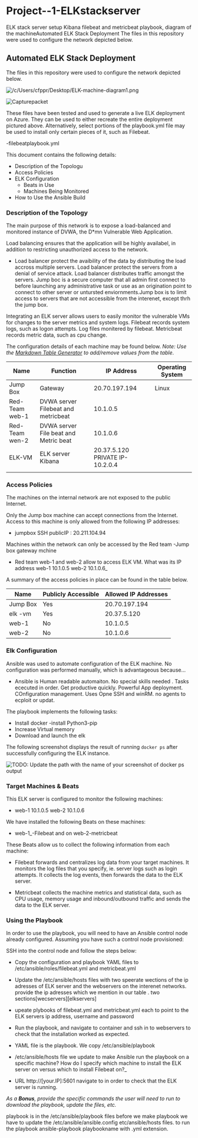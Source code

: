 # Project--1-ELKstackserver
ELK stack server setup Kibana filebeat and metricbeat playbook, diagram of the machineAutomated ELK Stack Deployment
The files in this repository were used to configure the network depicted below.

## Automated ELK Stack Deployment

The files in this repository were used to configure the network depicted below.

![/c/Users/cfppr/Desktop/ELK-machine-diagram1.png](Images/diagram_filename.png)

![Capturepacket](https://user-images.githubusercontent.com/86866524/143991830-03cde169-ceaf-4987-ad55-b2f12e9f6d30.JPG)


These files have been tested and used to generate a live ELK deployment on Azure. They can be used to either recreate the entire deployment pictured above. Alternatively, select portions of the playbook.yml file may be used to install only certain pieces of it, such as Filebeat.

  -filebeatplaybook.yml

This document contains the following details:
- Description of the Topologu
- Access Policies
- ELK Configuration
  - Beats in Use
  - Machines Being Monitored
- How to Use the Ansible Build


### Description of the Topology

The main purpose of this network is to expose a load-balanced and monitored instance of DVWA, the D*mn Vulnerable Web Application.

Load balancing ensures that the application will be highly availabel, in addition to restricting unauthorized access to the network.
- Load balancer protect the avaibility of the data by distributing the load accross multiple servers. Load balancer protect the servers from a denial of service attack. Load balancer distributes traffic amongst the servers. 
 Jump boc is a secure computer that all admin first connect to before launching any administrative task or use as an origination point to connect to other server or untursted enviornments.Jump box is to limit access to servers that are not accessible from the interenet, except thrh the jump box.

Integrating an ELK server allows users to easily monitor the vulnerable VMs for changes to the server metrics and system logs.
Filebeat records system logs, such as logon attempts. Log files monitered by filebeat.
Metricbeat records metric data, such as cpu change.


The configuration details of each machine may be found below.
_Note: Use the [Markdown Table Generator](http://www.tablesgenerator.com/markdown_tables) to add/remove values from the table_.

| Name     | Function | IP Address | Operating System |
|----------|----------|------------|------------------|
| Jump Box | Gateway  | 20.70.197.194   | Linux            |
| Red-Team web-1  |  DVWA server  Filebeat and metricbeat       | 10.1.0.5           |                  |
| Red-Team wen-2  |  DVWA server File beat and Metric beat        |10.1.0.6            |                  |
| ELK-VM  |  ELK server Kibana      |   20.37.5.120 PRIVATE IP-10.2.0.4
         |                  |

### Access Policies

The machines on the internal network are not exposed to the public Internet. 

Only the Jump box machine can accept connections from the Internet. Access to this machine is only allowed from the following IP addresses:
- jumpbox SSH publicIP : 20.211.104.94


Machines within the network can only be accessed by the Red team -Jump box gateway mchine
- Red team web-1 and web-2  allow to access ELK VM. What was its IP address web-1 10.1.0.5   web-2 10.1.0.6_

A summary of the access policies in place can be found in the table below.

| Name     | Publicly Accessible | Allowed IP Addresses |
|----------|---------------------|----------------------|
| Jump Box | Yes              | 20.70.197.194    |
| elk -vm         |Yes                     | 20.37.5.120                     |
|  web-1        | No                    |   10.1.0.5                   |
web-2             |No                    | 10.1.0.6
### Elk Configuration

Ansible was used to automate configuration of the ELK machine. No configuration was performed manually, which is advantageous because...
- Ansible is Human readable automaiton. No special skills needed . Tasks ececuted in order. Get productive quickly.  Powerful  App deployment. COnfiguration management. Uses Opne SSH and winRM. no agents to ecploit or updat.
 
The playbook implements the following tasks:

- Install docker 
 -install Python3-pip
- Increase Virtual memory
- Download and launch the elk

The following screenshot displays the result of running `docker ps` after successfully configuring the ELK instance.

![TODO: Update the path with the name of your screenshot of docker ps output](Images/docker_ps_output.png)

### Target Machines & Beats
This ELK server is configured to monitor the following machines:
- web-1 10.1.0.5   web-2 10.1.0.6

We have installed the following Beats on these machines:
- web-1_-Filebeat and on web-2-metricbeat 


These Beats allow us to collect the following information from each machine:
- Filebeat forwards and centralizes log data from your target machines. It monitors the log files that you specify, ie. server logs such as login attempts. It collects the log events, then forwards the data to the ELK server.

- Metricbeat collects the machine metrics and statistical data, such as CPU usage, memory usage and inbound/outbound traffic and sends the data to the ELK server.

### Using the Playbook
In order to use the playbook, you will need to have an Ansible control node already configured. Assuming you have such a control node provisioned: 

SSH into the control node and follow the steps below:
- Copy the configuration and playbook YAML files  to /etc/ansible/roles/filebeat.yml and metricbeat.yml
- Update the /etc/ansible/hosts files with two speerate wections of the ip adresses of ELK server and the webservers on the interenet networks. provide the ip adresses which we mention in our table . two sections[wecservers][elkservers] 
- upeate plybooks of filebeat.yml and metricbeat.yml each to point to the ELK servers ip address, username and password

- Run the playbook, and navigate to container and ssh in to webservers to check that the installation worked as expected.



- YAML file is the playbook. We copy /etc/ansible/playbook
- /etc/ansible/hosts file we update to make Ansible run the playbook on a specific machine? How do I specify which machine to install the ELK server on versus which to install Filebeat on?_
- URL http://[your.IP]:5601 navigate to in order to check that the ELK server is running.

_As a **Bonus**, provide the specific commands the user will need to run to download the playbook, update the files, etc._

playbook is in the /etc/ansible/playbook files
before we make playbook we have to update the /etc/ansible/ansible.config
etc/ansible/hosts files.
to run the playbook ansible-playbook playbookname with .yml extension.
